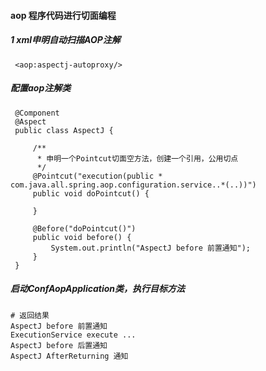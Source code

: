 #### aop 程序代码进行切面编程
##### 1 xml申明自动扫描AOP注解 
```
 <aop:aspectj-autoproxy/>
```

##### 配置aop注解类 
```
 @Component
 @Aspect
 public class AspectJ {
 
     /**
      * 申明一个Pointcut切面空方法，创建一个引用，公用切点
      */
     @Pointcut("execution(public * com.java.all.spring.aop.configuration.service..*(..))")
     public void doPointcut() {
 
     }
 
     @Before("doPointcut()")
     public void before() {
         System.out.println("AspectJ before 前置通知");
     }
 }
```
##### 启动ConfAopApplication类，执行目标方法
```
# 返回结果
AspectJ before 前置通知
ExecutionService execute ...
AspectJ before 后置通知
AspectJ AfterReturning 通知
```